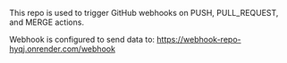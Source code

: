 This repo is used to trigger GitHub webhooks on PUSH, PULL_REQUEST, and MERGE actions.

Webhook is configured to send data to: https://webhook-repo-hyqj.onrender.com/webhook